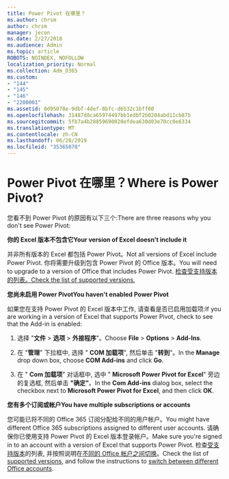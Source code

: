 ```yaml
---
title: Power Pivot 在哪里？
ms.author: chrsm
author: chrsm
manager: jecon
ms.date: 2/27/2018
ms.audience: Admin
ms.topic: article
ROBOTS: NOINDEX, NOFOLLOW
localization_priority: Normal
ms.collection: Adm_O365
ms.custom:
- "144"
- "145"
- "146"
- "2200001"
ms.assetid: 0d95078e-9dbf-4def-8bfc-d6532c1bff00
ms.openlocfilehash: 31487d8ca65974497bb1edbf2b0204abd11cb87b
ms.sourcegitcommit: 5fb7a4b28859690020efdea630d03e70cc0e6334
ms.translationtype: MT
ms.contentlocale: zh-CN
ms.lasthandoff: 06/28/2019
ms.locfileid: "35365078"
---
```

# <a name="where-is-power-pivot"></a><span data-ttu-id="4ee01-102">Power Pivot 在哪里？</span><span class="sxs-lookup"><span data-stu-id="4ee01-102">Where is Power Pivot?</span></span>

<span data-ttu-id="4ee01-103">您看不到 Power Pivot 的原因有以下三个:</span><span class="sxs-lookup"><span data-stu-id="4ee01-103">There are three reasons why you don't see Power Pivot:</span></span>
  
<span data-ttu-id="4ee01-104">**你的 Excel 版本不包含它**</span><span class="sxs-lookup"><span data-stu-id="4ee01-104">**Your version of Excel doesn't include it**</span></span>
  
<span data-ttu-id="4ee01-105">并非所有版本的 Excel 都包括 Power Pivot。</span><span class="sxs-lookup"><span data-stu-id="4ee01-105">Not all versions of Excel include Power Pivot.</span></span> <span data-ttu-id="4ee01-106">你将需要升级到包含 Power Pivot 的 Office 版本。</span><span class="sxs-lookup"><span data-stu-id="4ee01-106">You will need to upgrade to a version of Office that includes Power Pivot.</span></span> [<span data-ttu-id="4ee01-107">检查受支持版本的列表。</span><span class="sxs-lookup"><span data-stu-id="4ee01-107">Check the list of supported versions.</span></span>](https://support.office.com/article/aa64e217-4b6e-410b-8337-20b87e1c2a4b.aspx)
  
<span data-ttu-id="4ee01-108">**您尚未启用 Power Pivot**</span><span class="sxs-lookup"><span data-stu-id="4ee01-108">**You haven't enabled Power Pivot**</span></span>
  
<span data-ttu-id="4ee01-109">如果您在支持 Power Pivot 的 Excel 版本中工作, 请查看是否已启用加载项:</span><span class="sxs-lookup"><span data-stu-id="4ee01-109">If you are working in a version of Excel that supports Power Pivot, check to see that the Add-in is enabled:</span></span>
  
1. <span data-ttu-id="4ee01-110">选择 "**文件** \> **选项** \> **外接程序**"。</span><span class="sxs-lookup"><span data-stu-id="4ee01-110">Choose **File** \> **Options** \> **Add-Ins**.</span></span>

2. <span data-ttu-id="4ee01-111">在 "**管理**" 下拉框中, 选择 " **COM 加载项**", 然后单击 "**转到**"。</span><span class="sxs-lookup"><span data-stu-id="4ee01-111">In the **Manage** drop down box, choose **COM Add-ins** and click **Go**.</span></span>

3. <span data-ttu-id="4ee01-112">在 " **Com 加载项**" 对话框中, 选中 " **Microsoft Power Pivot for Excel**" 旁边的复选框, 然后单击 **"确定"**。</span><span class="sxs-lookup"><span data-stu-id="4ee01-112">In the **Com Add-ins** dialog box, select the checkbox next to **Microsoft Power Pivot for Excel**, and then click **OK**.</span></span>

<span data-ttu-id="4ee01-113">**您有多个订阅或帐户**</span><span class="sxs-lookup"><span data-stu-id="4ee01-113">**You have multiple subscriptions or accounts**</span></span>
  
<span data-ttu-id="4ee01-114">您可能已将不同的 Office 365 订阅分配给不同的用户帐户。</span><span class="sxs-lookup"><span data-stu-id="4ee01-114">You might have different Office 365 subscriptions assigned to different user accounts.</span></span> <span data-ttu-id="4ee01-115">请确保你已使用支持 Power Pivot 的 Excel 版本登录帐户。</span><span class="sxs-lookup"><span data-stu-id="4ee01-115">Make sure you're signed in to an account with a version of Excel that supports Power Pivot.</span></span> <span data-ttu-id="4ee01-116">检查[受支持版本](https://support.office.com/article/aa64e217-4b6e-410b-8337-20b87e1c2a4b.aspx)的列表, 并按照说明在[不同的 Office 帐户之间切换](https://support.office.com/article/b9582171-fd1f-4284-9846-bdd72bb28426.aspx#BKMK_WebSwitchAccounts)。</span><span class="sxs-lookup"><span data-stu-id="4ee01-116">Check the list of [supported versions](https://support.office.com/article/aa64e217-4b6e-410b-8337-20b87e1c2a4b.aspx), and follow the instructions to [switch between different Office accounts](https://support.office.com/article/b9582171-fd1f-4284-9846-bdd72bb28426.aspx#BKMK_WebSwitchAccounts).</span></span>
